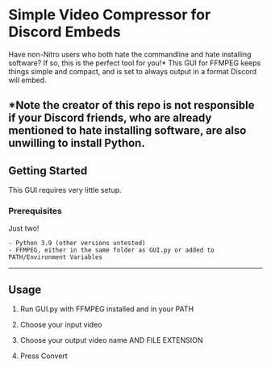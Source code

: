# Simple Video Compressor for Discord Embeds
Have non-Nitro users who both hate the commandline and hate installing software? If so, this is the perfect tool for you!* This GUI for FFMPEG keeps things simple and compact, and is set to always output in a format Discord will embed.


*Note the creator of this repo is not responsible if your Discord friends, who are already mentioned to hate installing software, are also unwilling to install Python.
---
## Getting Started
This GUI requires very little setup. 

### Prerequisites

Just two!

```
- Python 3.9 (other versions untested)
- FFMPEG, either in the same folder as GUI.py or added to PATH/Environment Variables
```
---
## Usage

1. Run GUI.py with FFMPEG installed and in your PATH

2. Choose your input video

3. Choose your output video name AND FILE EXTENSION

4. Press Convert 
<!---//(TODO: rename that, while it does convert, the name of that button and the repo title disagree)
--->
